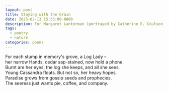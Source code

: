```yaml
---
layout: post
title: Staying with the Grain
date: 2025-02-13 15:33:00-0800
description: For Margaret Lanterman (portrayed by Catherine E. Coulson), an American sibyl.
tags:
  - poetry
  - nature
categories: poems
---
```

For each stump in memory's grove, a Log Lady –<br>
her narrow Hands, cedar sap-stained, now hold a phone.<br>
Burnt are her eyes, the log she keeps, and all she sees.<br>
Young Cassandra floats. But not so, her heavy hopes.<br>
Paradise grows from gossip seeds and prophecies.<br>
The seeress just wants pie, coffee, and company.
